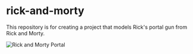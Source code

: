# rick-and-morty
This repository is for creating a project that models Rick's portal gun from Rick and Morty.

![Rick and Morty Portal](https://media.giphy.com/media/8gWrk3QZrjF1C/giphy.gif)
